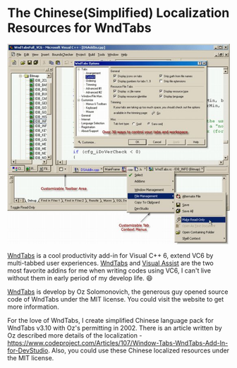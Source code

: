 # The Chinese(Simplified) Localization Resources for WndTabs

![WndTabs' UI](./WndTabs.jpg)

[WndTabs] is a cool productivity add-in for Visual C++ 6, extend VC6 by multi-tabbed user experiences. [WndTabs] and [Visual Assist] are the two most favorite addins for me when writing codes using VC6, I can't live without them in early period of my develop life. :smile:

[WndTabs] is develop by Oz Solomonovich, the generous guy opened source code of WndTabs under the MIT license. You could visit the website to get more information.

For the love of WndTabs, I create simplified Chinese language pack for WndTabs v3.10 with Oz's permitting in 2002. There is an article written by Oz described more details of the localization - https://www.codeproject.com/Articles/107/Window-Tabs-WndTabs-Add-In-for-DevStudio. Also, you could use these Chinese localized resources under the MIT license.

[WndTabs]: http://www.wndtabs.com/
[VISUAL ASSIST]: https://www.wholetomato.com/
